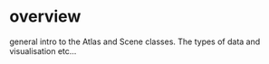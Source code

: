 # overview

general intro to the Atlas and Scene classes. The types of data and visualisation etc...


